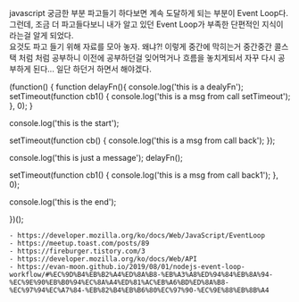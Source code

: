 javascript 궁금한 부분 파고들기 하다보면 계속 도달하게 되는 부분이 Event Loop다.  
그런데, 조금 더 파고들다보니 내가 알고 있던 Event Loop가 부족한 단편적인 지식이라는걸 알게 되었다.  
요것도 파고 들기 위해 자료를 모아 놓자. 왜냐?! 이렇게 중간에 막히는거 중간중간 콜스택 처럼 처럼 공부하니 이전에 공부하던걸 잊어먹거나 흐름을 놓치게되서 자꾸 다시 공부하게 된다... 일단 하던거 하면서 해야겠다.


(function() {
function delayFn(){
    console.log('this is a dealyFn');
    setTimeout(function cb1() {
        console.log('this is a msg from call setTimeout');
  }, 0);
}

  console.log('this is the start');

  setTimeout(function cb() {
    console.log('this is a msg from call back');
  });

  console.log('this is just a message');
  delayFn();

  setTimeout(function cb1() {
    console.log('this is a msg from call back1');
  }, 0);

  console.log('this is the end');

})();


```
- https://developer.mozilla.org/ko/docs/Web/JavaScript/EventLoop
- https://meetup.toast.com/posts/89
- https://fireburger.tistory.com/3
- https://developer.mozilla.org/ko/docs/Web/API
- https://evan-moon.github.io/2019/08/01/nodejs-event-loop-workflow/#%EC%9D%B4%EB%B2%A4%ED%8A%B8-%EB%A3%A8%ED%94%84%EB%8A%94-%EC%9E%90%EB%B0%94%EC%8A%A4%ED%81%AC%EB%A6%BD%ED%8A%B8-%EC%97%94%EC%A7%84-%EB%82%B4%EB%B6%80%EC%97%90-%EC%9E%88%EB%8B%A4
```